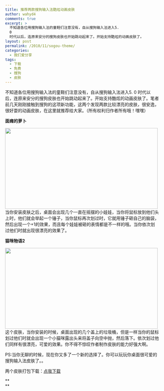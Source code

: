 ```yaml
---
title: 推荐两款搜狗输入法酷炫动画皮肤
author: wahyd4
comments: true
excerpt: >
  不知道各位用搜狗输入法的童鞋们注意没有，自从搜狗输入法进入5.
  0
  时代以后，连原来安分的搜狗皮肤也开始跳动起来了。开始支持酷炫的动画皮肤了。
layout: post
permalink: /2010/11/sogou-theme/
categories:
  - 我们爱分享
tags:
  - 下载
  - 免费
  - 搜狗
  - 皮肤
---
```

不知道各位用搜狗输入法的童鞋们注意没有，自从搜狗输入法进入5. 0 时代以后，连原来安分的搜狗皮肤也开始跳动起来了。开始支持酷炫的动画皮肤了。笔者前几天刚刚接触到搜狗的这项新功能，这两个发现两款比较漂亮的皮肤，很安逸，很好耍的动画皮肤，在这里就推荐给大家。（所有权利归作者所有哦！嘿嘿）

**面瘫的萝卜**

<a style="font-weight: bold;" href="/images/2010/11/11-18-7_conew1.jpg"><img class="aligncenter size-full wp-image-882" title="11-18-7_conew1" src="/images/2010/11/11-18-7_conew1.jpg" alt="" width="500" height="265" /></a>当你安装皮肤之后，桌面会出现几个一直在摇摆的小娃娃，当你将鼠标放到他们头上时，他们就会举起一个锤子，当你鼠标再次划过时，它就用锤子砸自己的脑袋，然后出现一个+1的效果，而且每个娃娃被砸的表情都是不一样的哦。当你依次划过他们时就出现很漂亮的效果了。

**猫咪物语2**

<a style="font-weight: bold;" href="/images/2010/11/11-18-6_conew1.jpg"><img class="aligncenter size-full wp-image-883" title="11-18-6_conew1" src="/images/2010/11/11-18-6_conew1.jpg" alt="" width="500" height="265" /></a>这个皮肤，当你安装的时候，桌面出现的几个盖上的垃圾桶，但是一样当你的鼠标划过他们时就会出现一个小猫咪露出头来将盖子向空中抛，然后落下。依次划过他们同样有很漂亮，可爱的效果。你不得不惊叹作者制作皮肤的能力好强大啊。

PS:当你无聊的时候，现在你又多了一个新的选择了。你可以玩玩你桌面很可爱的搜狗输入法皮肤了。。

两个皮肤打包下载：<a href="http://u.115.com/file/f1aaca488c" target="_blank">点我下载</a>

**  
**

